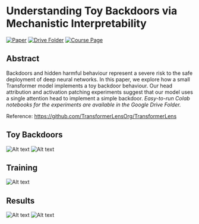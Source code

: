 # Understanding Toy Backdoors via Mechanistic Interpretability

[![Paper](https://img.shields.io/badge/Paper-007ACC?style=for-the-badge&labelColor=007ACC)](https://github.com/batu-el/understanding-toy-backdoors/blob/main/understanding-backdoors.pdf)
[![Drive Folder](https://img.shields.io/badge/Drive_Folder-007ACC?style=for-the-badge&labelColor=007ACC)](https://drive.google.com/drive/folders/1bYo5cmAbYJfbly7my4PkCFa21mJxQtdu?usp=sharing)
[![Course Page](https://img.shields.io/badge/Course_Page-007ACC?style=for-the-badge&labelColor=007ACC)](https://www.cl.cam.ac.uk/teaching/2324/R252/)

## Abstract
Backdoors and hidden harmful behaviour represent a severe risk to the safe deployment of deep neural networks. In this paper, we explore how a small Transformer model implements a toy backdoor behaviour. Our head attribution and activation patching experiments suggest that our model uses a single attention head to implement a simple backdoor. *Easy-to-run Colab notebooks for the experiments are available in the Google Drive Folder.*

Reference: https://github.com/TransformerLensOrg/TransformerLens

## Toy Backdoors
![Alt text](assets/transformerfigure.png)
![Alt text](assets/figure2.png)

## Training
![Alt text](assets/training.png)

## Results
![Alt text](assets/evaluationmod1.png)
![Alt text](assets/evaluation.png)
